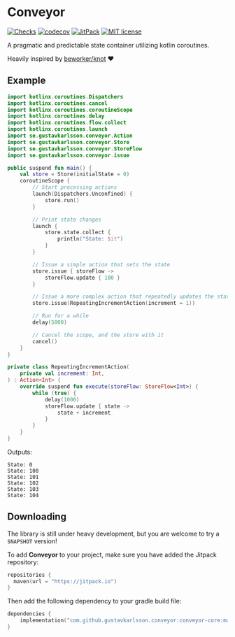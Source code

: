# Conveyor

[![Checks](https://github.com/gustavkarlsson/conveyor/workflows/Checks/badge.svg?branch=master)](https://github.com/gustavkarlsson/conveyor/actions?query=workflow%3AChecks+branch%3Amaster+event%3Apush)
[![codecov](https://codecov.io/gh/gustavkarlsson/conveyor/branch/master/graph/badge.svg)](https://codecov.io/gh/gustavkarlsson/conveyor)
[![JitPack](https://jitpack.io/v/gustavkarlsson/conveyor.svg)](https://jitpack.io/#gustavkarlsson/conveyor)
[![MIT license](https://img.shields.io/badge/license-MIT-blue.svg)](https://github.com/gustavkarlsson/krate/blob/master/LICENSE.md)

A pragmatic and predictable state container utilizing kotlin coroutines.

Heavily inspired by [beworker/knot](https://github.com/beworker/knot) :heart:

## Example
```kotlin
import kotlinx.coroutines.Dispatchers
import kotlinx.coroutines.cancel
import kotlinx.coroutines.coroutineScope
import kotlinx.coroutines.delay
import kotlinx.coroutines.flow.collect
import kotlinx.coroutines.launch
import se.gustavkarlsson.conveyor.Action
import se.gustavkarlsson.conveyor.Store
import se.gustavkarlsson.conveyor.StoreFlow
import se.gustavkarlsson.conveyor.issue

public suspend fun main() {
    val store = Store(initialState = 0)
    coroutineScope {
        // Start processing actions
        launch(Dispatchers.Unconfined) {
            store.run()
        }

        // Print state changes
        launch {
            store.state.collect {
                println("State: $it")
            }
        }

        // Issue a simple action that sets the state
        store.issue { storeFlow ->
            storeFlow.update { 100 }
        }

        // Issue a more complex action that repeatedly updates the state
        store.issue(RepeatingIncrementAction(increment = 1))

        // Run for a while
        delay(5000)

        // Cancel the scope, and the store with it
        cancel()
    }
}

private class RepeatingIncrementAction(
    private val increment: Int,
) : Action<Int> {
    override suspend fun execute(storeFlow: StoreFlow<Int>) {
        while (true) {
            delay(1000)
            storeFlow.update { state ->
                state + increment
            }
        }
    }
}
```

Outputs:

```
State: 0
State: 100
State: 101
State: 102
State: 103
State: 104
```

## Downloading

The library is still under heavy development, but you are welcome to try a `SNAPSHOT` version!

To add **Conveyor** to your project, make sure you have added the Jitpack repository:

````kotlin
repositories {
  maven(url = "https://jitpack.io")
}
````

Then add the following dependency to your gradle build file:

```kotlin
dependencies {
    implementation("com.github.gustavkarlsson.conveyor:conveyor-core:master-SNAPSHOT") // Main library
}
```
